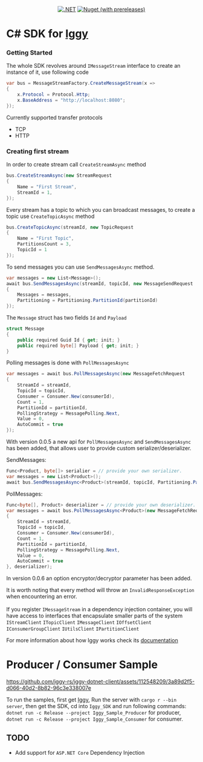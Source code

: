 <div align="center">
    
[![.NET](https://github.com/iggy-rs/iggy-dotnet-client/actions/workflows/dotnet.yml/badge.svg)](https://github.com/iggy-rs/iggy-dotnet-client/actions/workflows/dotnet.yml)
[![Nuget (with prereleases)](https://img.shields.io/nuget/vpre/Iggy)](https://www.nuget.org/packages/Iggy)

</div>

# C# SDK for [Iggy](https://github.com/spetz/iggy)

### Getting Started
The whole SDK revolves around `IMessageStream` interface to create an instance of it, use following code
```c#
var bus = MessageStreamFactory.CreateMessageStream(x =>
{
    x.Protocol = Protocol.Http;
    x.BaseAddress = "http://localhost:8080";
});

```
Currently supported transfer protocols
-  TCP
-  HTTP

### Creating first stream
In order to create stream call `CreateStreamAsync` method
```c#
bus.CreateStreamAsync(new StreamRequest
{
    Name = "First Stream",
    StreamId = 1,
});

```
Every stream has a topic to which you can broadcast messages, to create a topic
use `CreateTopicAsync` method
```c#
bus.CreateTopicAsync(streamId, new TopicRequest
{
    Name = "First Topic",
    PartitionsCount = 3,
    TopicId = 1
});

```
To send messages you can use `SendMessagesAsync` method.
```c#
var messages = new List<Message>();
await bus.SendMessagesAsync(streamId, topicId, new MessageSendRequest
{
    Messages = messages,
    Partitioning = Partitioning.PartitionId(partitionId)
});
```
The `Message` struct has two fields `Id` and `Payload`
```c#
struct Message
{
    public required Guid Id { get; init; }
    public required byte[] Payload { get; init; }
}
```

Polling messages is done with `PollMessagesAsync` 
```c#
var messages = await bus.PollMessagesAsync(new MessageFetchRequest
{
    StreamId = streamId,
    TopicId = topicId,
    Consumer = Consumer.New(consumerId),
    Count = 1,
    PartitionId = partitionId,
    PollingStrategy = MessagePolling.Next,
    Value = 0,
    AutoCommit = true
});
```
With version 0.0.5 a new api for `PollMessagesAsync` and `SendMessagesAsync` has been added, that allows user
to provide custom serializer/deserializer.

SendMessages:
```c#
Func<Product, byte[]> serialier = // provide your own serializer.
var messages = new List<Product>();
await bus.SendMessagesAsync<Product>(streamId, topicId, Partitioning.PartitionId(partitionId), messages, serializer);
```
PollMessages:
```c#
Func<byte[], Product> deserializer = // provide your own deserializer.
var messages = await bus.PollMessagesAsync<Product>(new MessageFetchRequest<Product>
{
    StreamId = streamId,
    TopicId = topicId,
    Consumer = Consumer.New(consumerId),
    Count = 1,
    PartitionId = partitionId,
    PollingStrategy = MessagePolling.Next,
    Value = 0,
    AutoCommit = true
}, deserializer);
```
In version 0.0.6 an option encryptor/decryptor parameter has been added.

It is worth noting that every method will throw an `InvalidResponseException` when encountering an error.<br><br>
If you register `IMessageStream` in a dependency injection container, you will have access to interfaces
that encapsulate smaller parts of the system `IStreamClient` `ITopicClient` `IMessageClient` `IOffsetClient` `IConsumerGroupClient` `IUtilsClient`
`IPartitionClient`

For more information about how Iggy works check its [documentation](https://docs.iggy.rs/)

# Producer / Consumer Sample

https://github.com/iggy-rs/iggy-dotnet-client/assets/112548209/3a89d2f5-d066-40d2-8b82-96c3e338007e

To run the samples, first get [Iggy](https://github.com/spetz/iggy), Run the server with `cargo r --bin server`, then get the SDK, cd into `Iggy_SDK`
and run following commands: `dotnet run -c Release --project Iggy_Sample_Producer` for producer, `dotnet run -c Release --project Iggy_Sample_Consumer`
for consumer.

## TODO 
- Add support for `ASP.NET Core` Dependency Injection





